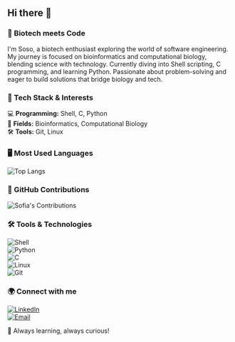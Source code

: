 ## Hi there 🌈

### 🧬 Biotech meets Code
I'm Soso, a biotech enthusiast exploring the world of software engineering. My journey is focused on bioinformatics and computational biology, blending science with technology. Currently diving into Shell scripting, C programming, and learning Python. Passionate about problem-solving and eager to build solutions that bridge biology and tech.

### 🔧 Tech Stack & Interests
💻 **Programming:** Shell, C, Python  
🔬 **Fields:** Bioinformatics, Computational Biology  
🛠 **Tools:** Git, Linux

### 🖥️ Most Used Languages
![Top Langs](https://github-readme-stats.vercel.app/api/top-langs/?username=annachilro&layout=compact&theme=dracula&langs_count=10)

### 📅 GitHub Contributions
![Sofia's Contributions](https://github-readme-streak-stats.herokuapp.com/?user=teu-username&theme=dracula)

### 🛠️ Tools & Technologies
![Shell](https://img.shields.io/badge/Shell-1f1f1f?style=flat-square&logo=gnu-bash)  
![Python](https://img.shields.io/badge/Python-3776AB?style=flat-square&logo=python&logoColor=white)  
![C](https://img.shields.io/badge/C-00599C?style=flat-square&logo=c&logoColor=white)  
![Linux](https://img.shields.io/badge/Linux-FCC624?style=flat-square&logo=linux&logoColor=black)  
![Git](https://img.shields.io/badge/Git-F05032?style=flat-square&logo=git&logoColor=white)

### 🌍 Connect with me
[![LinkedIn](https://img.shields.io/badge/LinkedIn-Sofia-blue?style=flat-square&logo=linkedin)](https://www.linkedin.com/in/anachilro)  
[![Email](https://img.shields.io/badge/Email-Contact-red?style=flat-square&logo=gmail)](mailto:anapinheirochilro@gmail.com)

🚀 Always learning, always curious!
